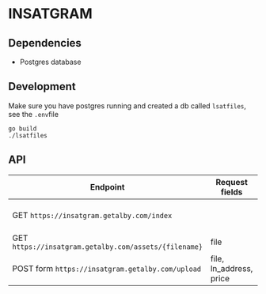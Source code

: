 # INSATGRAM

## Dependencies
- Postgres database
## Development
Make sure you have postgres running and created a db called `lsatfiles`, see the `.env`file

```
go build
./lsatfiles
```


## API

| Endpoint | Request fields | Response Fields | Description |
|----------|----------------|-------|-------------|
| GET `https://insatgram.getalby.com/index`  | |(array) "CreatedAt","Currency","LNAddress","Name","NrOfDownloads","Price","SatsEarned","TimeAgo","URL"| Get all uploaded files |
| GET `https://insatgram.getalby.com/assets/{filename}`  | file| Retrieve a file. Blurred without LSAT header, real file with LSAT |
| POST form `https://insatgram.getalby.com/upload` | file, ln_address, price | msg, url|Upload a file|
